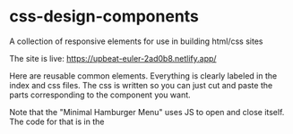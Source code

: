 # css-design-components
A collection of responsive elements for use in building html/css sites

The site is live: https://upbeat-euler-2ad0b8.netlify.app/

Here are reusable common elements. Everything is clearly labeled in the index and css files. The css is written so you can just cut and paste the parts corresponding to the component you want. 

Note that the "Minimal Hamburger Menu" uses JS to open and close itself. The code for that is in the <script> at the bottom of the index.html, labeled Mobile Menu Slide Out.
